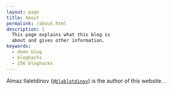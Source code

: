 ```yaml
---
layout: page
title: About
permalink: /about.html
description: |
  This page explains what this blog is
  about and gives other information.
keywords:
  - demo blog
  - bloghacks
  - 256 bloghacks
---
```


Almaz Ilaletdinov ([`@blablatdinov`](https://github.com/blablatdinov)) is the author of this
website. .
